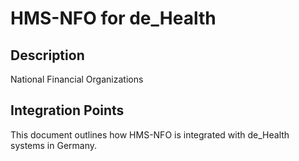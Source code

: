 # HMS-NFO for de_Health

## Description

National Financial Organizations

## Integration Points

This document outlines how HMS-NFO is integrated with de_Health systems in Germany.
